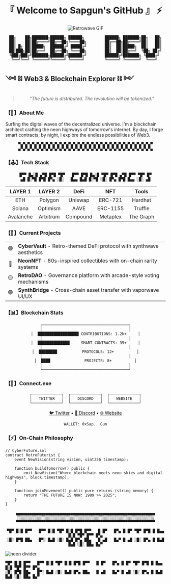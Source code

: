 # 『 Welcome to Sapgun's GitHub 』 ⚡

<div align="center">

![Retrowave GIF](https://media.giphy.com/media/DMSbPdkWoRj53XdEfn/giphy.gif?cid=790b76114vjel8fw4u995ocmh8f8ad8auy4sy1zvmbuol6c7&ep=v1_gifs_search&rid=giphy.gif&ct=g)

```
██╗    ██╗███████╗██████╗ ██████╗         ██████╗ ███████╗██╗   ██╗
██║    ██║██╔════╝██╔══██╗╚════██╗        ██╔══██╗██╔════╝██║   ██║
██║ █╗ ██║█████╗  ██████╔╝ █████╔╝        ██║  ██║█████╗  ██║   ██║
██║███╗██║██╔══╝  ██╔══██╗ ╚═══██╗        ██║  ██║██╔══╝  ╚██╗ ██╔╝
╚███╔███╔╝███████╗██████╔╝██████╔╝        ██████╔╝███████╗ ╚████╔╝ 
 ╚══╝╚══╝ ╚══════╝╚═════╝ ╚═════╝         ╚═════╝ ╚══════╝  ╚═══╝  
```

</div>

## ༺ ⛓️ Web3 & Blockchain Explorer ⛓️ ༻

<div align="center">
  
> *"The future is distributed. The revolution will be tokenized."*

</div>

### 【🌌】About Me

Surfing the digital waves of the decentralized universe. I'm a blockchain architect crafting the neon highways of tomorrow's internet. By day, I forge smart contracts; by night, I explore the endless possibilities of Web3.

<div align="center">

```
▀▄▀▄▀▄▀▄▀▄▀▄▀▄▀▄▀▄▀▄▀▄▀▄▀▄▀▄▀▄▀▄▀▄▀▄▀▄▀▄▀▄▀▄▀▄▀▄▀▄▀▄▀▄▀▄▀▄▀
▄▀▄▀▄▀▄▀▄▀▄▀▄▀▄▀▄▀▄▀▄▀▄▀▄▀▄▀▄▀▄▀▄▀▄▀▄▀▄▀▄▀▄▀▄▀▄▀▄▀▄▀▄▀▄▀▄▀▄
```

</div>

### 【🕹️】Tech Stack

<div align="center">
  
```
█▀▀ █▄░█ ▄▀█ █▀█ ▀█▀   █▀▀ █▀█ █▄░█ ▀█▀ █▀█ ▄▀█ █▀▀ ▀█▀ █▀
▄█ █░▀█ █▀█ █▀▄ ░█░   █▄▄ █▄█ █░▀█ ░█░ █▀▄ █▀█ █▄▄ ░█░ ▄█
```

| LAYER 1 | LAYER 2 | DeFi | NFT | Tools |
|:-------:|:-------:|:----:|:---:|:-----:|
| ETH | Polygon | Uniswap | ERC-721 | Hardhat |
| Solana | Optimism | AAVE | ERC-1155 | Truffle |
| Avalanche | Arbitrum | Compound | Metaplex | The Graph |

</div>

### 【💾】Current Projects

<div align="center">
<table>
  <tr>
    <td align="center">🟣</td>
    <td><b>CyberVault</b> - Retro-themed DeFi protocol with synthwave aesthetics</td>
  </tr>
  <tr>
    <td align="center">🔵</td>
    <td><b>NeonNFT</b> - 80s-inspired collectibles with on-chain rarity systems</td>
  </tr>
  <tr>
    <td align="center">🟡</td>
    <td><b>RetroDAO</b> - Governance platform with arcade-style voting mechanisms</td>
  </tr>
  <tr>
    <td align="center">🟣</td>
    <td><b>SynthBridge</b> - Cross-chain asset transfer with vaporwave UI/UX</td>
  </tr>
</table>
</div>

### 【📊】Blockchain Stats

<div align="center">
  
```
┌──────────────────────────────────────┐
│                                      │
│  ██████████████████ CONTRIBUTIONS: 1.2k+     │
│                                      │
│  ██████████████     SMART CONTRACTS: 35+     │
│                                      │
│  ████████           PROTOCOLS: 12+          │
│                                      │
│  ████               PROJECTS: 8+          │
│                                      │
└──────────────────────────────────────┘
```

</div>

### 【🔗】Connect.exe

<div align="center">

```
┌─────────────┐  ┌─────────────┐  ┌─────────────┐
│   TWITTER   │  │   DISCORD   │  │   WEBSITE   │
└─────────────┘  └─────────────┘  └─────────────┘
```

[🐦 Twitter](https://twitter.com) • [💬 Discord](https://discord.com) • [🌐 Website](https://website.com)

`WALLET: 0xSap...Gun`

</div>

### 【⚡】On-Chain Philosophy

```solidity
// CyberFuture.sol
contract RetroFuturist {
    event NewVision(string vision, uint256 timestamp);
    
    function buildTomorrow() public {
        emit NewVision("Where blockchain meets neon skies and digital highways", block.timestamp);
    }
    
    function joinMovement() public pure returns (string memory) {
        return "THE FUTURE IS NOW: 1989 >> 2025";
    }
}
```

<div align="center">

```
▄▄▄▄▄▄▄▄▄▄▄▄▄▄▄▄▄▄▄▄▄▄▄▄▄▄▄▄▄▄▄▄▄▄▄▄▄▄▄▄▄▄▄▄▄▄▄▄▄▄▄▄▄▄▄▄▄▄▄▄▄
░░░░░░░░░░░░░░░░░░░░░░░░░░░░░░░░░░░░░░░░░░░░░░░░░░░░░░░░░░░░
▀▀▀▀▀▀▀▀▀▀▀▀▀▀▀▀▀▀▀▀▀▀▀▀▀▀▀▀▀▀▀▀▀▀▀▀▀▀▀▀▀▀▀▀▀▀▀▀▀▀▀▀▀▀▀▀▀▀▀▀▀
```

```
▀█▀ █░█ █▀▀   █▀▀ █░█ ▀█▀ █░█ █▀█ █▀▀   █ █▀   █▀▄ █ █▀ ▀█▀ █▀█ █ █▄▄ █░█ ▀█▀ █▀▀ █▀▄
░█░ █▀█ ██▄   █▀░ █▄█ ░█░ █▄█ █▀▄ ██▄   █ ▄█   █▄▀ █ ▄█ ░█░ █▀▄ █ █▄█ █▄█ ░█░ ██▄ █▄▀
```

</div>
<img src="https://via.placeholder.com/800x5/FF00FF/FF00FF" alt="neon divider">

```
▀█▀ █░█ █▀▀   █▀▀ █░█ ▀█▀ █░█ █▀█ █▀▀   █ █▀   █▀▄ █ █▀ ▀█▀ █▀█ █ █▄▄ █░█ ▀█▀ █▀▀ █▀▄
░█░ █▀█ ██▄   █▀░ █▄█ ░█░ █▄█ █▀▄ ██▄   █ ▄█   █▄▀ █ ▄█ ░█░ █▀▄ █ █▄█ █▄█ ░█░ ██▄ █▄▀
```

</div>
